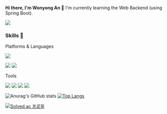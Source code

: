 

**Hi there, I'm Wonyong An 👋**
I'm currently learning the Web Backend (using Spring Boot).

<a href="https://github.com/Tera98" target="_blank"><img src="https://img.shields.io/badge/awy0626@gmail.com-EA4335?style=flat&logo=gmail&logoColor=FFFFFF"/></a>

### Skills 💪

Platforms & Languages

<a href="https://github.com/Tera98" target="_blank"><img src="https://img.shields.io/badge/spring boot-6DB33F?style=flat&logo=springboot&logoColor=FFFFFF"/></a>

<a href="https://github.com/Tera98" target="_blank"><img src="https://img.shields.io/badge/Java-EA4335?style=flat&logo=java&logoColor=FFFFFF"/></a>
<a href="https://github.com/Tera98" target="_blank"><img src="https://img.shields.io/badge/Python-3776AB?style=flat&logo=python&logoColor=FFFFFF"/></a>

Tools

<a href="https://github.com/Tera98" target="_blank"><img src="https://img.shields.io/badge/Intellij-000000?style=flat&logo=intellijidea&logoColor=FFFFFF"/></a>
<a href="https://github.com/Tera98" target="_blank"><img src="https://img.shields.io/badge/Pycharm-000000?style=flat&logo=pycharm&logoColor=FFFFFF"/></a>
<a href="https://github.com/Tera98" target="_blank"><img src="https://img.shields.io/badge/Git-F05032?style=flat&logo=git&logoColor=FFFFFF"/></a>
<a href="https://github.com/Tera98" target="_blank"><img src="https://img.shields.io/badge/Postman-FF6C37?style=flat&logo=postman&logoColor=FFFFFF"/></a>



![Anurag's GitHub stats](https://github-readme-stats.vercel.app/api?username=Tera98&show_icons=true&theme=radical)
[![Top Langs](https://github-readme-stats.vercel.app/api/top-langs/?username=tera98&layout=compact&theme=radical&langs_count=4)](https://github.com/tera98/github-readme-stats)

[![Solved.ac 프로필](http://mazassumnida.wtf/api/v2/generate_badge?boj=awy0626)](https://solved.ac/awy0626)





<!--
**Tera98/Tera98** is a ✨ _special_ ✨ repository because its `README.md` (this file) appears on your GitHub profile.

Here are some ideas to get you started:

- 🔭 I’m currently working on ...
- 🌱 I’m currently learning ...
- 👯 I’m looking to collaborate on ...
- 🤔 I’m looking for help with ...
- 💬 Ask me about ...
- 📫 How to reach me: ...
- 😄 Pronouns: ...
- ⚡ Fun fact: ...
-->
